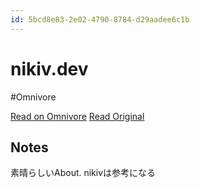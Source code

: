 ```yaml
---
id: 5bcd8e83-2e02-4790-8784-d29aadee6c1b
---
```


# nikiv.dev
#Omnivore

[Read on Omnivore](https://omnivore.app/me/-191f953466c)
[Read Original](https://nikiv.dev)

## Notes

素晴らしいAbout. nikivは参考になる

